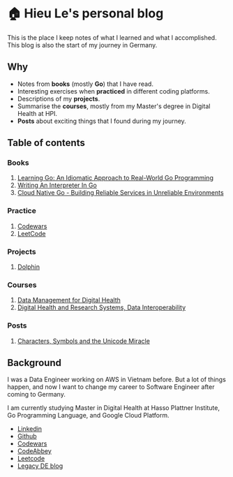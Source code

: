 # 🏠 Hieu Le's personal blog

This is the place I keep notes of what I learned and what I accomplished. This blog is also the start of my journey in Germany.


## Why

* Notes from **books** (mostly **Go**) that I have read.
* Interesting exercises when **practiced** in different coding platforms.
* Descriptions of my **projects**.
* Summarise the **courses**, mostly from my Master's degree in Digital Health at HPI.
* **Posts** about exciting things that I found during my journey.

## Table of contents

### Books
1. [Learning Go: An Idiomatic Approach to Real-World Go Programming](books/learning-go-idiomatic-approach.md) 
2. [Writing An Interpreter In Go](books/writing-an-interpreter-in-go.md)
3. [Cloud Native Go - Building Reliable Services in Unreliable Environments](books/cloud-native-go.md)

### Practice
1. [Codewars](practice/codewars.md)
2. [LeetCode](practice/leetcode.md)

### Projects
1. [Dolphin](projects/dolphin.md)

### Courses
1. [Data Management for Digital Health](courses/data-management-for-digital-health.md)
2. [Digital Health and Research Systems, Data Interoperability](courses/digital-health-and-research-systems-data-interoperability.md)

### Posts
1. [Characters, Symbols and the Unicode Miracle](posts/utf-8.md)

## Background
I was a Data Engineer working on AWS in Vietnam before. But a lot of things happen, and now I want to change my career to Software Engineer after coming to Germany.

I am currently studying Master in Digital Health at Hasso Plattner Institute, Go Programming Language, and Google Cloud Platform.

- [Linkedin](https://www.linkedin.com/in/ledinhtrunghieu/)
- [Github](https://github.com/ledinhtrunghieu)
- [Codewars](https://www.codewars.com/users/ledinhtrunghieu)
- [CodeAbbey](https://www.codeabbey.com/index/user_profile/ledinhtrunghieu)
- [Leetcode](https://leetcode.com/)
- [Legacy DE blog](https://ledinhtrunghieu.github.io/content)




